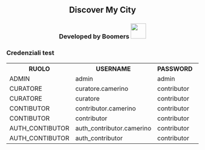 <div align="center">
<h2 align="center">Discover My City</h2>
<h3 align="center">Developed by Boomers
<img src="https://cdn1.iconfinder.com/data/icons/aging-society-line-color-enhance-elderly/512/Elder_man_working_employee-512.png" width="40" height="40">
</h3>
</div>
<div>
    <h3>Credenziali test</h3>
<table>
  <tr>
    <th>RUOLO</th>
    <th>USERNAME</th>
    <th>PASSWORD</th>
    <th>COMUNE</th>
  </tr>
  <tr>
    <td>ADMIN</td>
    <td>admin</td>
    <td>admin</td>
    <td></td>
  </tr>
  <tr>
    <td>CURATORE</td>
    <td>curatore.camerino</td>
    <td>contributor</td>
    <td>CAMERINO</td>
  </tr>
  <tr>
    <td>CURATORE</td>
    <td>curatore</td>
    <td>contributor</td>
    <td>MACERATA</td>
  </tr>
  <tr>
    <td>CONTIBUTOR</td>
    <td>contributor.camerino</td>
    <td>contributor</td>
    <td>CAMERINO</td>
  </tr>
  <tr>
    <td>CONTIBUTOR</td>
    <td>contributor</td>
    <td>contributor</td>
    <td>MACERATA</td>
  </tr>
  <tr>
    <td>AUTH_CONTIBUTOR</td>
    <td>auth_contributor.camerino</td>
    <td>contributor</td>
    <td>CAMERINO</td>
  </tr>
  <tr>
    <td>AUTH_CONTIBUTOR</td>
    <td>auth_contributor</td>
    <td>contributor</td>
    <td>MACERATA</td>
  </tr>
</table>
</div>
